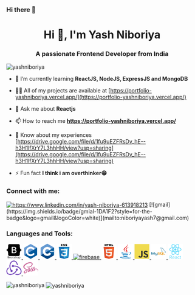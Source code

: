 ### Hi there 👋

<!--
**Yashniboriya/Yashniboriya** is a ✨ _special_ ✨ repository because its `README.md` (this file) appears on your GitHub profile.

Here are some ideas to get you started:

- 🔭 I’m currently working on ...
- 🌱 I’m currently learning ...
- 👯 I’m looking to collaborate on ...
- 🤔 I’m looking for help with ...
- 💬 Ask me about ...
- 📫 How to reach me: ...
- 😄 Pronouns: ...
- ⚡ Fun fact: ...
-->
<h1 align="center">Hi 👋, I'm Yash Niboriya</h1>
<h3 align="center">A passionate Frontend Developer from India</h3>

<p align="left"> <img src="https://komarev.com/ghpvc/?username=yashniboriya&label=Profile%20views&color=0e75b6&style=flat" alt="yashniboriya" /> </p>

- 🌱 I’m currently learning **ReactJS, NodeJS, ExpressJS and MongoDB**

- 👨‍💻 All of my projects are available at [https://portfolio-yashniboriya.vercel.app/](https://portfolio-yashniboriya.vercel.app/)

- 💬 Ask me about **Reactjs**

- 📫 How to reach me **https://portfolio-yashniboriya.vercel.app/**

- 📄 Know about my experiences [https://drive.google.com/file/d/1fu9uEZFRsDv_hE--h3H1lfXrY7L3hhHH/view?usp=sharing](https://drive.google.com/file/d/1fu9uEZFRsDv_hE--h3H1lfXrY7L3hhHH/view?usp=sharing)

- ⚡ Fun fact **I think i am overthinker😁**

<h3 align="left">Connect with me:</h3>
<p align="left">
<a href="https://linkedin.com/in/https://www.linkedin.com/in/yash-niboriya-613918213" target="blank"><img align="center" src="https://raw.githubusercontent.com/rahuldkjain/github-profile-readme-generator/master/src/images/icons/Social/linked-in-alt.svg" alt="https://www.linkedin.com/in/yash-niboriya-613918213" height="30" width="40" /></a>
[![gmail](https://img.shields.io/badge/gmial-1DA1F2?style=for-the-badge&logo=gmail&logoColor=white)](mailto:niboriyayash7@gmail.com)  
</p>



<h3 align="left">Languages and Tools:</h3>
<p align="left"> <a href="https://getbootstrap.com" target="_blank" rel="noreferrer"> <img src="https://raw.githubusercontent.com/devicons/devicon/master/icons/bootstrap/bootstrap-plain-wordmark.svg" alt="bootstrap" width="40" height="40"/> </a> <a href="https://www.cprogramming.com/" target="_blank" rel="noreferrer"> <img src="https://raw.githubusercontent.com/devicons/devicon/master/icons/c/c-original.svg" alt="c" width="40" height="40"/> </a> <a href="https://www.w3schools.com/cpp/" target="_blank" rel="noreferrer"> <img src="https://raw.githubusercontent.com/devicons/devicon/master/icons/cplusplus/cplusplus-original.svg" alt="cplusplus" width="40" height="40"/> </a> <a href="https://www.w3schools.com/css/" target="_blank" rel="noreferrer"> <img src="https://raw.githubusercontent.com/devicons/devicon/master/icons/css3/css3-original-wordmark.svg" alt="css3" width="40" height="40"/> </a> <a href="https://firebase.google.com/" target="_blank" rel="noreferrer"> <img src="https://www.vectorlogo.zone/logos/firebase/firebase-icon.svg" alt="firebase" width="40" height="40"/> </a> <a href="https://www.w3.org/html/" target="_blank" rel="noreferrer"> <img src="https://raw.githubusercontent.com/devicons/devicon/master/icons/html5/html5-original-wordmark.svg" alt="html5" width="40" height="40"/> </a> <a href="https://www.java.com" target="_blank" rel="noreferrer"> <img src="https://raw.githubusercontent.com/devicons/devicon/master/icons/java/java-original.svg" alt="java" width="40" height="40"/> </a> <a href="https://developer.mozilla.org/en-US/docs/Web/JavaScript" target="_blank" rel="noreferrer"> <img src="https://raw.githubusercontent.com/devicons/devicon/master/icons/javascript/javascript-original.svg" alt="javascript" width="40" height="40"/> </a> <a href="https://www.mysql.com/" target="_blank" rel="noreferrer"> <img src="https://raw.githubusercontent.com/devicons/devicon/master/icons/mysql/mysql-original-wordmark.svg" alt="mysql" width="40" height="40"/> </a> <a href="https://reactjs.org/" target="_blank" rel="noreferrer"> <img src="https://raw.githubusercontent.com/devicons/devicon/master/icons/react/react-original-wordmark.svg" alt="react" width="40" height="40"/> </a> <a href="https://redux.js.org" target="_blank" rel="noreferrer"> <img src="https://raw.githubusercontent.com/devicons/devicon/master/icons/redux/redux-original.svg" alt="redux" width="40" height="40"/> </a> <a href="https://sass-lang.com" target="_blank" rel="noreferrer"> <img src="https://raw.githubusercontent.com/devicons/devicon/master/icons/sass/sass-original.svg" alt="sass" width="40" height="40"/> </a> </p>

<p><img align="left" src="https://github-readme-stats.vercel.app/api/top-langs?username=yashniboriya&show_icons=true&locale=en&layout=compact" alt="yashniboriya" /></p>

<p>&nbsp;<img align="center" src="https://github-readme-stats.vercel.app/api?username=yashniboriya&show_icons=true&locale=en" alt="yashniboriya" /></p>
